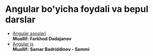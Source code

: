 # Angular bo'yicha foydali va bepul darslar

-  [Angular asoslari](https://www.youtube.com/watch?v=ImkWHGKRa-k&list=PL_WK6W0Gn1I7yfdRefzKcfpNIjYHPpi6G) <br/>
**Muallif: Farkhod Dadajanov**
-  [Angular js](https://www.youtube.com/watch?v=VK-oFlaQOKY&list=PLx6KiwtsRjcofF--LoNITvYSDpaLAv-dK) <br/>
**Muallif: Samar Badriddinov - Sammi**
